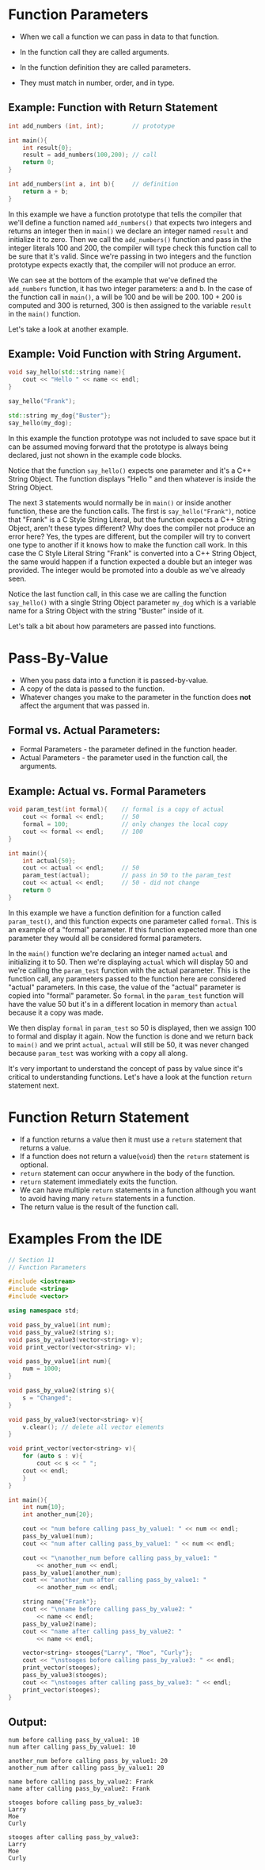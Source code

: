 # Function Parameters

- When we call a function we can pass in data to that function.

- In the function call they are called arguments.

- In the function definition they are called parameters.

- They must match in number, order, and in type.

## Example: Function with Return Statement

```cpp
int add_numbers (int, int);        // prototype

int main(){
	int result{0};
	result = add_numbers(100,200); // call
	return 0;
}

int add_numbers(int a, int b){     // definition
	return a + b;
}
```

In this example we have a function prototype that tells the compiler that we'll define a function named `add_numbers()` that expects two integers and returns an integer then in `main()` we declare an integer named `result` and initialize it to zero.  Then we call the `add_numbers()` function and pass in the integer literals 100 and 200, the compiler will type check this function call to be sure that it's valid. Since we're passing in two integers and the function prototype expects exactly that, the compiler will not produce an error. 

We can see at the bottom of the example that we've defined the `add_numbers` function, it has two integer parameters: a and b. In the case of the function call in `main()`, a will be 100 and be will be 200. 100 + 200 is computed and 300 is returned, 300 is then assigned to the variable `result` in the `main()` function.

Let's take a look at another example.
## Example: Void Function with String Argument.

```cpp
void say_hello(std::string name){
	cout << "Hello " << name << endl;
}

say_hello("Frank");

std::string my_dog{"Buster"};
say_hello(my_dog);
```

In this example the function prototype was not included to save space but it can be assumed moving forward that the prototype is always being declared, just not shown in the example code blocks. 

Notice that the function `say_hello()` expects one parameter and it's a C++ String Object. The function displays "Hello " and then whatever is inside the String Object. 

The next 3 statements would normally be in `main()` or inside another function, these are the function calls. The first is `say_hello("Frank")`, notice that "Frank" is a C Style String Literal, but the function expects a C++ String Object, aren't these types different? Why does the compiler not produce an error here? Yes, the types are different, but the compiler will try to convert one type to another if it knows how to make the function call work. In this case the C Style Literal String "Frank" is converted into a C++ String Object, the same would happen if a function expected a double but an integer was provided. The integer would be promoted into a double as we've already seen. 

Notice the last function call, in this case we are calling the function `say_hello()` with a single String Object parameter `my_dog` which is a variable name for a String Object with the string "Buster" inside of it.

Let's talk a bit about how parameters are passed into functions. 
# Pass-By-Value

- When you pass data into a function it is passed-by-value.
- A copy of the data is passed to the function.
- Whatever changes you make to the parameter in the function does **not** affect the argument that was passed in.

## Formal vs. Actual Parameters:

- Formal Parameters - the parameter defined in the function header.
- Actual Parameters - the parameter used in the function call, the arguments.

## Example: Actual vs. Formal Parameters

```cpp
void param_test(int formal){    // formal is a copy of actual
	cout << formal << endl;     // 50
	formal = 100;               // only changes the local copy
	cout << formal << endl;     // 100
}

int main(){
	int actual{50};
	cout << actual << endl;     // 50
	param_test(actual);         // pass in 50 to the param_test
	cout << actual << endl;     // 50 - did not change
	return 0
}
```

In this example we have a function definition for a function called `param_test()`, and this function expects one parameter called `formal`. This is an example of a "formal" parameter. If this function expected more than one parameter they would all be considered formal parameters.

In the `main()` function we're declaring an integer named `actual` and initializing it to 50. Then we're displaying `actual` which will display 50 and we're calling the `param_test` function with the actual parameter. This is the function call, any parameters passed to the function here are considered "actual" parameters. In this case, the value of the "actual" parameter is copied into "formal" parameter. So `formal` in the `param_test` function will have the value 50 but it's in a different location in memory than `actual` because it a copy was made. 

We then display `formal` in `param_test` so 50 is displayed, then we assign 100 to formal and display it again. Now the function is done and we return back to `main()` and we print `actual`, `actual` will still be 50, it was never changed because `param_test` was working with a copy all along. 

It's very important to understand the concept of pass by value since it's critical to understanding functions. Let's have a look at the function `return` statement next.
# Function Return Statement

- If a function returns a value then it must use a `return` statement that returns a value.
- If a function does not return a value(`void`) then the `return` statement is optional.
- `return` statement can occur anywhere in the body of the function.
- `return` statement immediately exits the function.
- We can have multiple `return` statements in a function although you want to avoid having many `return` statements in a function.
- The return value is the result of the function call.

 # Examples From the IDE

```cpp
// Section 11
// Function Parameters

#include <iostream>
#include <string>
#include <vector>

using namespace std;

void pass_by_value1(int num);
void pass_by_value2(string s);
void pass_by_value3(vector<string> v);
void print_vector(vector<string> v);

void pass_by_value1(int num){
    num = 1000;
}

void pass_by_value2(string s){
    s = "Changed";
}

void pass_by_value3(vector<string> v){
    v.clear(); // delete all vector elements
}

void print_vector(vector<string> v){
    for (auto s : v){
        cout << s << " ";
    cout << endl;
    }
}

int main(){
    int num{10};
    int another_num{20};

    cout << "num before calling pass_by_value1: " << num << endl;
    pass_by_value1(num);
    cout << "num after calling pass_by_value1: " << num << endl;

    cout << "\nanother_num before calling pass_by_value1: "
        << another_num << endl;
    pass_by_value1(another_num);
    cout << "another_num after calling pass_by_value1: " 
        << another_num << endl;

    string name{"Frank"};
    cout << "\nname before calling pass_by_value2: " 
        << name << endl;
    pass_by_value2(name);
    cout << "name after calling pass_by_value2: "
        << name << endl;

    vector<string> stooges{"Larry", "Moe", "Curly"};
    cout << "\nstooges bofore calling pass_by_value3: " << endl;
    print_vector(stooges);
    pass_by_value3(stooges);
    cout << "\nstooges after calling pass_by_value3: " << endl;
    print_vector(stooges);
}
```

## Output:

```
num before calling pass_by_value1: 10
num after calling pass_by_value1: 10

another_num before calling pass_by_value1: 20
another_num after calling pass_by_value1: 20

name before calling pass_by_value2: Frank
name after calling pass_by_value2: Frank

stooges bofore calling pass_by_value3: 
Larry 
Moe 
Curly 

stooges after calling pass_by_value3: 
Larry 
Moe 
Curly 
```

